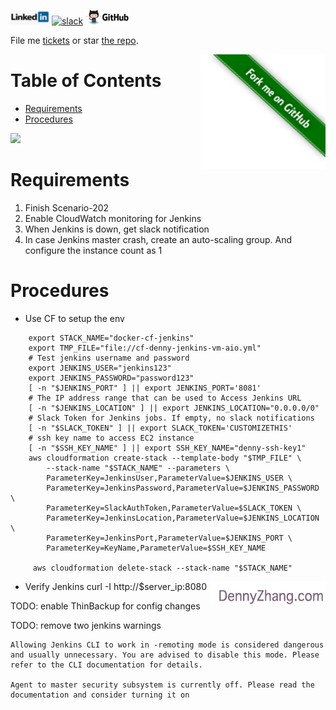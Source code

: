 [![LinkedIn](https://raw.githubusercontent.com/USDevOps/mywechat-slack-group/master/images/linkedin.png)](https://www.linkedin.com/in/dennyzhang001) <a href="https://www.dennyzhang.com/slack" target="_blank" rel="nofollow"><img src="http://slack.dennyzhang.com/badge.svg" alt="slack"/></a> [![Github](https://raw.githubusercontent.com/USDevOps/mywechat-slack-group/master/images/github.png)](https://github.com/DennyZhang)

File me [tickets](https://github.com/DennyZhang/chef-study/issues) or star [the repo](https://github.com/DennyZhang/chef-study).

<a href="https://github.com/DennyZhang?tab=followers"><img align="right" width="200" height="183" src="https://raw.githubusercontent.com/USDevOps/mywechat-slack-group/master/images/fork_github.png" /></a>

Table of Contents
=================

   * [Requirements](#requirements)
   * [Procedures](#procedures)

<a href="https://www.dennyzhang.com"><img src="https://raw.githubusercontent.com/DennyZhang/aws-jenkins-study/master/images/jenkins_vm_aio.png"/> </a>

# Requirements
1. Finish Scenario-202
2. Enable CloudWatch monitoring for Jenkins
3. When Jenkins is down, get slack notification
4. In case Jenkins master crash, create an auto-scaling group. And configure the instance count as 1

# Procedures
- Use CF to setup the env
```
    export STACK_NAME="docker-cf-jenkins"
    export TMP_FILE="file://cf-denny-jenkins-vm-aio.yml"
    # Test jenkins username and password
    export JENKINS_USER="jenkins123"
    export JENKINS_PASSWORD="password123"
    [ -n "$JENKINS_PORT" ] || export JENKINS_PORT='8081'
    # The IP address range that can be used to Access Jenkins URL
    [ -n "$JENKINS_LOCATION" ] || export JENKINS_LOCATION="0.0.0.0/0"
    # Slack Token for Jenkins jobs. If empty, no slack notifications
    [ -n "$SLACK_TOKEN" ] || export SLACK_TOKEN='CUSTOMIZETHIS'
    # ssh key name to access EC2 instance
    [ -n "$SSH_KEY_NAME" ] || export SSH_KEY_NAME="denny-ssh-key1"
    aws cloudformation create-stack --template-body "$TMP_FILE" \
        --stack-name "$STACK_NAME" --parameters \
        ParameterKey=JenkinsUser,ParameterValue=$JENKINS_USER \
        ParameterKey=JenkinsPassword,ParameterValue=$JENKINS_PASSWORD \
        ParameterKey=SlackAuthToken,ParameterValue=$SLACK_TOKEN \
        ParameterKey=JenkinsLocation,ParameterValue=$JENKINS_LOCATION \
        ParameterKey=JenkinsPort,ParameterValue=$JENKINS_PORT \
        ParameterKey=KeyName,ParameterValue=$SSH_KEY_NAME

     aws cloudformation delete-stack --stack-name "$STACK_NAME"
```
<a href="https://www.dennyzhang.com"><img align="right" width="185" height="37" src="https://raw.githubusercontent.com/USDevOps/mywechat-slack-group/master/images/dns_small.png"></a>

- Verify Jenkins
curl -I http://$server_ip:8080

TODO: enable ThinBackup for config changes

TODO: remove two jenkins warnings

```
Allowing Jenkins CLI to work in -remoting mode is considered dangerous and usually unnecessary. You are advised to disable this mode. Please refer to the CLI documentation for details. 

Agent to master security subsystem is currently off. Please read the documentation and consider turning it on
```
